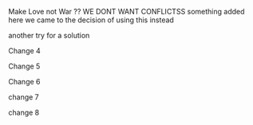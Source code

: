 Make Love not War ??
WE DONT WANT CONFLICTSS
something added here
we came to the decision of using this instead

another try for a solution

Change 4

Change 5

Change 6

change 7

change 8
